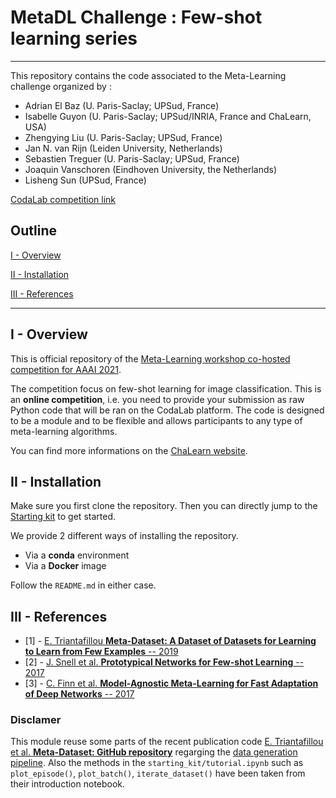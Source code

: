 # MetaDL Challenge : Few-shot learning series
---
This repository contains the code associated to the Meta-Learning challenge organized by :
- Adrian El Baz (U. Paris-Saclay; UPSud, France)
- Isabelle Guyon (U. Paris-Saclay; UPSud/INRIA, France and ChaLearn, USA)
- Zhengying Liu (U. Paris-Saclay; UPSud, France)
- Jan N. van Rijn (Leiden University, Netherlands)
- Sebastien Treguer (U. Paris-Saclay; UPSud, France)
- Joaquin Vanschoren (Eindhoven University, the Netherlands)
- Lisheng Sun (UPSud, France)

[CodaLab competition link](https://competitions.codalab.org/competitions/26212?secret_key=a50a8a46-e33a-497c-9121-d56a0b576c07)

## Outline 
[I - Overview](#i---overview)

[II - Installation](#ii---installation)

[III - References](#iii---references)

---

## I - Overview
This is official repository of the [Meta-Learning workshop co-hosted competition for AAAI 2021](https://aaai.org/Conferences/AAAI-21/ws21workshops/#ws18). 

The competition focus on few-shot learning for image classification. This is an **online competition**, i.e. you need to provide your submission as raw Python code that will be ran on the CodaLab platform. The code is designed to be a module and to be flexible and allows participants to any type of meta-learning algorithms.

You can find more informations on the [ChaLearn website](https://metalearning.chalearn.org/).

## II - Installation

Make sure you first clone the repository. Then you can directly jump to the [Starting kit](starting_kit/README.md) to get started.

We provide 2 different ways of installing the repository.
* Via a **conda** environment
* Via a **Docker** image

Follow the <code>README.md</code> in either case.


## III - References

* [1] - [E. Triantafillou **Meta-Dataset: A Dataset of Datasets for Learning to Learn from Few Examples** -- 2019](https://arxiv.org/pdf/1903.03096)
* [2] - [J. Snell et al. **Prototypical Networks for Few-shot Learning** -- 2017](https://arxiv.org/pdf/1703.05175)
* [3] - [C. Finn et al. **Model-Agnostic Meta-Learning for Fast Adaptation of Deep Networks** -- 2017](https://arxiv.org/pdf/1703.03400)

### Disclamer
This module reuse some parts of the recent publication code [E. Triantafillou et al. **Meta-Dataset: GitHub repository**](https://github.com/google-research/meta-dataset) regarging the <u>data generation pipeline</u>. Also the methods in the <code>starting_kit/tutorial.ipynb</code> such as <code>plot_episode()</code>, <code>plot_batch()</code>, <code>iterate_dataset()</code> have been taken from their introduction notebook.